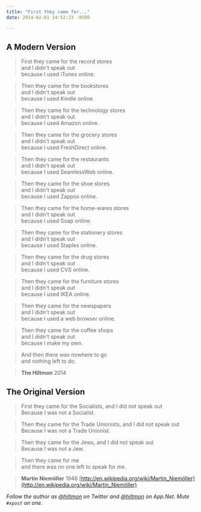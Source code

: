 ```yaml
---
title: "First they came for..."
date: 2014-02-01 14:52:23 -0500

---
```


## A Modern Version

> First they came for the record stores<br/>and I didn't speak out<br/>because I used iTunes online.

> Then they came for the bookstores<br/>and I didn't speak out<br/>because I used Kindle online.

> Then they came for the technology stores<br/>and I didn't speak out<br/>because I used Amazon online.

> Then they came for the grocery stores<br/>and I didn't speak out<br/>because I used FreshDirect online.

> Then they came for the restaurants<br/>and I didn't speak out<br/>because I used SeamlessWeb online.

> Then they came for the shoe stores<br/>and I didn't speak out<br/>because I used Zappos online.

> Then they came for the home-wares stores<br/>and I didn't speak out<br/>because I used Soap online.

> Then they came for the stationery stores<br/>and I didn't speak out<br/>because I used Staples online.

> Then they came for the drug stores<br/>and I didn't speak out<br/>because I used CVS online.

> Then they came for the furniture stores<br/>and I didn't speak out<br/>because I used IKEA online.

> Then they came for the newspapers<br/>and I didn't speak out<br/>because I used a web browser online.

> Then they came for the coffee shops<br/>and I didn't speak out<br/>because I make my own.

> And then there was nowhere to go<br/>and nothing left to do.

> **The Hiltmon** 2014 

## The Original Version

> First they came for the Socialists, and I did not speak out<br/>Because I was not a Socialist.

> Then they came for the Trade Unionists, and I did not speak out<br/>Because I was not a Trade Unionist.

> Then they came for the Jews, and I did not speak out<br/>Because I was not a Jew.

> Then they came for me<br/>and there was no one left to speak for me.

> **Martin Niemöller** 1946 [http://en.wikipedia.org/wiki/Martin_Niemöller](http://en.wikipedia.org/wiki/Martin_Niemöller)


*Follow the author as [@hiltmon](https://twitter.com/hiltmon) on Twitter and [@hiltmon](http://alpha.app.net/hiltmon) on App.Net. Mute `#xpost` on one.*
